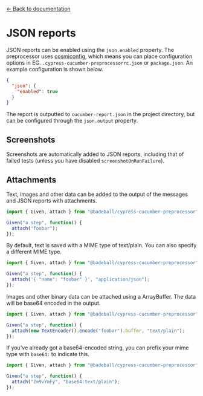 [← Back to documentation](readme.md)

# JSON reports

JSON reports can be enabled using the `json.enabled` property. The preprocessor uses [cosmiconfig](https://github.com/davidtheclark/cosmiconfig), which means you can place configuration options in EG. `.cypress-cucumber-preprocessorrc.json` or `package.json`. An example configuration is shown below.

```json
{
  "json": {
    "enabled": true
  }
}
```

The report is outputted to `cucumber-report.json` in the project directory, but can be configured through the `json.output` property.

## Screenshots

Screenshots are automatically added to JSON reports, including that of failed tests (unless you have disabled `screenshotOnRunFailure`).

## Attachments

Text, images and other data can be added to the output of the messages and JSON reports with attachments.

```ts
import { Given, attach } from "@badeball/cypress-cucumber-preprocessor";

Given("a step", function() {
  attach("foobar");
});
```

By default, text is saved with a MIME type of text/plain. You can also specify a different MIME type.

```ts
import { Given, attach } from "@badeball/cypress-cucumber-preprocessor";

Given("a step", function() {
  attach('{ "name": "foobar" }', "application/json");
});
```

Images and other binary data can be attached using a ArrayBuffer. The data will be base64 encoded in the output.

```ts
import { Given, attach } from "@badeball/cypress-cucumber-preprocessor";

Given("a step", function() {
  attach(new TextEncoder().encode("foobar").buffer, "text/plain");
});
```

If you've already got a base64-encoded string, you can prefix your mime type with `base64:` to indicate this.

```ts
import { Given, attach } from "@badeball/cypress-cucumber-preprocessor";

Given("a step", function() {
  attach("Zm9vYmFy", "base64:text/plain");
});
```
